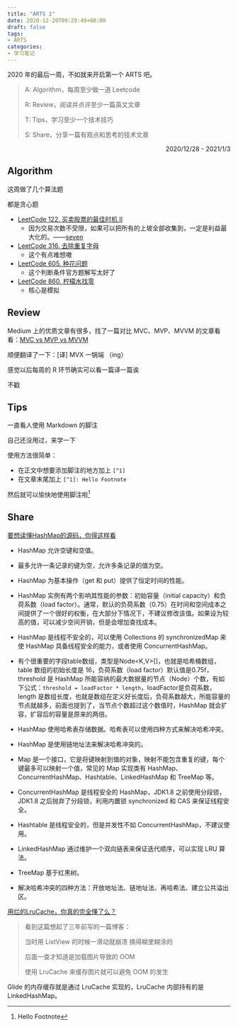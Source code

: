 ```yaml
---
title: "ARTS 1"
date: 2020-12-28T09:29:49+08:00
draft: false
tags:
- ARTS
categories: 
- 学习笔记
---
```


2020 年的最后一周，不如就来开启第一个 ARTS 吧。

<!--more-->

> A: Algorithm，每周至少做一道 Leetcode
>
> R: Review，阅读并点评至少一篇英文文章
>
> T: Tips，学习至少一个技术技巧
>
> S: Share，分享一篇有观点和思考的技术文章

<p align="right">2020/12/28 - 2021/1/3</p>

## Algorithm

这周做了几个算法题

都是贪心题

- [LeetCode 122. 买卖股票的最佳时机 II](https://hishark777.gitbook.io/777-interview-notes/algorithm/tag/greedy/leetcode-122)
  - 因为交易次数不受限，如果可以把所有的上坡全部收集到，一定是利益最大化的。——[seven](https://leetcode-cn.com/problems/best-time-to-buy-and-sell-stock-ii/solution/mai-mai-gu-piao-de-zui-jia-shi-ji-ii-by-leetcode-s/658886)
- [LeetCode 316. 去除重复字母](https://hishark777.gitbook.io/777-interview-notes/algorithm/tag/greedy/leetcode-316)
  - 这个有点难想嗷
- [LeetCode 605. 种花问题](https://hishark777.gitbook.io/777-interview-notes/algorithm/tag/greedy/leetcode-605)
  - 这个判断条件官方题解写太好了
- [LeetCode 860. 柠檬水找零](https://hishark777.gitbook.io/777-interview-notes/algorithm/tag/greedy/leetcode-860)
  - 核心是模拟

## Review

Medium 上的优质文章有很多，找了一篇对比 MVC、MVP、MVVM 的文章看看：[MVC vs MVP vs MVVM](https://levelup.gitconnected.com/mvc-vs-mvp-vs-mvvm-35e0d4b933b4)

顺便翻译了一下：[译] MVX 一锅端 （ing）

感觉以后每周的 R 环节确实可以看一篇译一篇诶

不戳

## Tips

一直看人使用 Markdown 的脚注

自己还没用过，来学一下

使用方法很简单：

- 在正文中想要添加脚注的地方加上 `[^1]`
- 在文章末尾加上 `[^1]: Hello Footnote`

然后就可以愉快地使用脚注啦[^1]

## Share

[要想读懂HashMap的源码，你得这样看](https://mp.weixin.qq.com/s/WDEnG3KroN5D0xbQxe-WBg)

- HashMap 允许空键和空值。

- 最多允许一条记录的键为空，允许多条记录的值为空。
- HashMap 为基本操作（get 和 put）提供了恒定时间的性能。
- HashMap 实例有两个影响其性能的参数：初始容量（initial capacity）和负荷系数（load factor）。通常，默认的负荷系数（0.75）在时间和空间成本之间提供了一个很好的权衡，在大部分下情况下，不建议修改该值。如果设为较高的值，可以减少空间开销，但是会增加查找成本。
- HashMap 是线程不安全的，可以使用 Collections 的 synchronizedMap 来使 HashMap 具备线程安全的能力，或者使用 ConcurrentHashMap。
- 有个很重要的字段table数组，类型是Node<K,V>[]，也就是哈希桶数组，table 数组的初始长度是 16，负荷系数（load factor）默认值是0.75f，threshold 是 HashMap 所能容纳的最大数据量的节点（Node）个数，有如下公式：`threshold = loadFactor * length`，loadFactor是负荷系数，length 是数组长度，也就是数组在定义好长度后，负荷系数越大，所能容量的节点就越多，前面也提到了，当节点个数超过这个数值时，HashMap 就会扩容，扩容后的容量是原来的两倍。
- HashMap 使用哈希表存储数据。哈希表可以使用四种方式来解决哈希冲突。
- HashMap 是使用链地址法来解决哈希冲突的。
- Map 是一个接口，它是将键映射到值的对象，映射不能包含重复的键，每个键最多可以映射一个值，常见的 Map 实现类有 HashMap、ConcurrentHashMap、Hashtable、LinkedHashMap 和 TreeMap 等。
- ConcurrentHashMap 是线程安全的 HashMap，JDK1.8 之前使用分段锁，JDK1.8 之后抛弃了分段锁，利用内置锁 synchronized 和 CAS 来保证线程安全。
- Hashtable 是线程安全的，但是并发性不如 ConcurrentHashMap，不建议使用。
- LinkedHashMap 通过维护一个双向链表来保证迭代顺序，可以实现 LRU 算法。
- TreeMap 基于红黑树。
- 解决哈希冲突的四种方法：开放地址法、链地址法、再哈希法、建立公共溢出区。

[用烂的LruCache，你真的完全懂了么？](https://mp.weixin.qq.com/s/5hK2JFghfh4JTnxrqBurHg)

> 看到这篇想起了三年前写的一篇博客：
>
> 当时用 ListView 的时候一滑动就崩溃 搞得糊里糊涂的
>
> 后面一查才知道是加载图片导致的 OOM
>
> 使用 LruCache 来缓存图片就可以避免 OOM 的发生

Glide 的内存缓存就是通过 LruCache 实现的，LruCache 内部持有的是 LinkedHashMap。

[^1]: Hello Footnote

